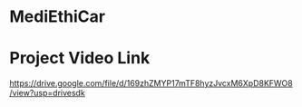 # MediEthiCar
# Project Video Link
https://drive.google.com/file/d/169zhZMYP17mTF8hyzJvcxM6XpD8KFWO8/view?usp=drivesdk
